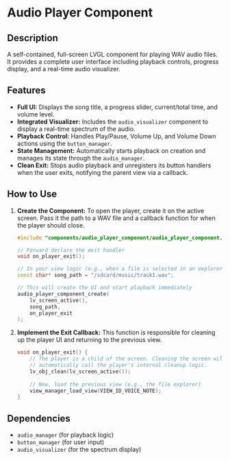 # Audio Player Component

## Description
A self-contained, full-screen LVGL component for playing WAV audio files. It provides a complete user interface including playback controls, progress display, and a real-time audio visualizer.

## Features
-   **Full UI:** Displays the song title, a progress slider, current/total time, and volume level.
-   **Integrated Visualizer:** Includes the `audio_visualizer` component to display a real-time spectrum of the audio.
-   **Playback Control:** Handles Play/Pause, Volume Up, and Volume Down actions using the `button_manager`.
-   **State Management:** Automatically starts playback on creation and manages its state through the `audio_manager`.
-   **Clean Exit:** Stops audio playback and unregisters its button handlers when the user exits, notifying the parent view via a callback.

## How to Use

1.  **Create the Component:**
    To open the player, create it on the active screen. Pass it the path to a WAV file and a callback function for when the player should close.
    ```cpp
    #include "components/audio_player_component/audio_player_component.h"

    // Forward declare the exit handler
    void on_player_exit();

    // In your view logic (e.g., when a file is selected in an explorer)
    const char* song_path = "/sdcard/music/track1.wav";
    
    // This will create the UI and start playback immediately
    audio_player_component_create(
        lv_screen_active(),
        song_path,
        on_player_exit
    );
    ```

2.  **Implement the Exit Callback:**
    This function is responsible for cleaning up the player UI and returning to the previous view.
    ```cpp
    void on_player_exit() {
        // The player is a child of the screen. Cleaning the screen will
        // automatically call the player's internal cleanup logic.
        lv_obj_clean(lv_screen_active());
        
        // Now, load the previous view (e.g., the file explorer)
        view_manager_load_view(VIEW_ID_VOICE_NOTE);
    }
    ```

## Dependencies
-   `audio_manager` (for playback logic)
-   `button_manager` (for user input)
-   `audio_visualizer` (for the spectrum display)